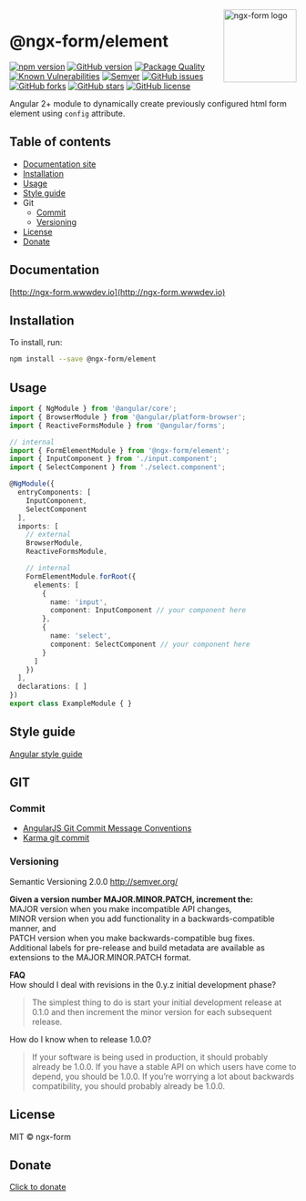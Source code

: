 <img src="http://ngx-form.wwwdev.io/color_logo_transparent_background.png" alt="ngx-form logo" title="ngx-form" align="right" width="128" />

# @ngx-form/element

[![npm version](https://badge.fury.io/js/%40ngx-form%2Felement.svg)](https://badge.fury.io/js/%40ngx-form%2Felement)
[![GitHub version](https://badge.fury.io/gh/ngx-form%2Felement.svg)](https://badge.fury.io/gh/ngx-form%2Felement)
[![Package Quality](http://npm.packagequality.com/shield/ngx-form.svg)](http://packagequality.com/#?package=ngx-form)
[![Known Vulnerabilities](https://snyk.io/test/npm/@ngx-form/element/badge.svg)](https://snyk.io/test/npm/@ngx-form/element)
[![Semver](http://img.shields.io/SemVer/2.0.0.png)](http://semver.org/spec/v2.0.0.html)
[![GitHub issues](https://img.shields.io/github/issues/ngx-form/element.svg)](https://github.com/ngx-form/element/issues)
[![GitHub forks](https://img.shields.io/github/forks/ngx-form/element.svg)](https://github.com/ngx-form/element/network)
[![GitHub stars](https://img.shields.io/github/stars/ngx-form/element.svg)](https://github.com/ngx-form/element/stargazers)
[![GitHub license](https://img.shields.io/badge/license-MIT-blue.svg)](https://raw.githubusercontent.com/ngx-form/element/master/LICENSE)

Angular 2+ module to dynamically create previously configured html form element using `config` attribute.

## Table of contents
* [Documentation site](#documentation)
* [Installation](#installation)
* [Usage](#usage)
* [Style guide](#style-guide)
* Git
  * [Commit](#commit)
  * [Versioning](#versioning)
* [License](#license)
* [Donate](#donate)


## Documentation

[http://ngx-form.wwwdev.io](http://ngx-form.wwwdev.io)

## Installation

To install, run:

```bash
npm install --save @ngx-form/element
```

## Usage
```typescript
import { NgModule } from '@angular/core';
import { BrowserModule } from '@angular/platform-browser';
import { ReactiveFormsModule } from '@angular/forms';

// internal
import { FormElementModule } from '@ngx-form/element';
import { InputComponent } from './input.component';
import { SelectComponent } from './select.component';

@NgModule({
  entryComponents: [
    InputComponent,
    SelectComponent
  ],
  imports: [
    // external
    BrowserModule,
    ReactiveFormsModule,

    // internal
    FormElementModule.forRoot({
      elements: [
        {
          name: 'input',
          component: InputComponent // your component here
        },
        {
          name: 'select',
          component: SelectComponent // your component here
        }
      ]
    })
  ],
  declarations: [ ]
})
export class ExampleModule { }
```

## Style guide

[Angular style guide](https://angular.io/docs/ts/latest/guide/style-guide.html)   

## GIT

### Commit
- [AngularJS Git Commit Message Conventions](https://gist.github.com/stephenparish/9941e89d80e2bc58a153)
- [Karma git commit](http://karma-runner.github.io/0.10/dev/git-commit-msg.html)

### Versioning
Semantic Versioning 2.0.0 http://semver.org/

**Given a version number MAJOR.MINOR.PATCH, increment the:**   
MAJOR version when you make incompatible API changes,  
MINOR version when you add functionality in a backwards-compatible manner, and  
PATCH version when you make backwards-compatible bug fixes.  
Additional labels for pre-release and build metadata are available as extensions to the MAJOR.MINOR.PATCH format.

**FAQ**   
How should I deal with revisions in the 0.y.z initial development phase?  
>The simplest thing to do is start your initial development release at 0.1.0 and then increment the minor version for each subsequent release.

How do I know when to release 1.0.0?

>If your software is being used in production, it should probably already be 1.0.0. If you have a stable API on which users have come to depend, you should be 1.0.0. If you’re worrying a lot about backwards compatibility, you should probably already be 1.0.0.

## License

MIT © ngx-form

## Donate
[Click to donate](https://donorbox.org/help-creating-open-source-software)
